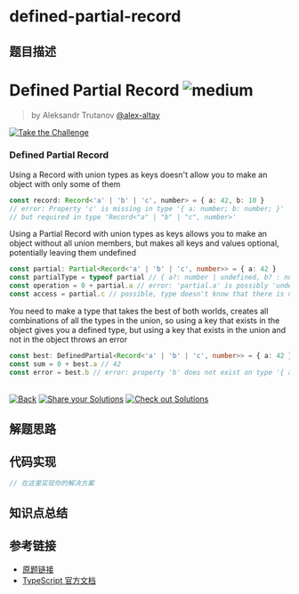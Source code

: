 # defined-partial-record

## 题目描述

<!--info-header-start--><h1>Defined Partial Record <img src="https://img.shields.io/badge/-medium-d9901a" alt="medium"/> </h1><blockquote><p>by Aleksandr Trutanov <a href="https://github.com/alex-altay" target="_blank">@alex-altay</a></p></blockquote><p><a href="https://tsch.js.org/34857/play" target="_blank"><img src="https://img.shields.io/badge/-Take%20the%20Challenge-3178c6?logo=typescript&logoColor=white" alt="Take the Challenge"/></a> </p><!--info-header-end-->

### Defined Partial Record


Using a Record with union types as keys doesn't allow you to make an object with only some of them

```ts
const record: Record<'a' | 'b' | 'c', number> = { a: 42, b: 10 } 
// error: Property 'c' is missing in type '{ a: number; b: number; }' 
// but required in type 'Record<"a" | "b" | "c", number>'
```

Using a Partial Record with union types as keys allows you to make an object without all union members, but makes all keys and values optional, potentially leaving them undefined

```ts
const partial: Partial<Record<'a' | 'b' | 'c', number>> = { a: 42 } 
const partialType = typeof partial // { a?: number | undefined, b? : number | undefined, c? : number | undefined }
const operation = 0 + partial.a // error: 'partial.a' is possibly 'undefined'
const access = partial.c // possible, type doesn't know that there is no such key
```

You need to make a type that takes the best of both worlds, creates all combinations of all the types in the union, so using a key that exists in the object gives you a defined type, but using a key that exists in the union and not in the object throws an error
```ts
const best: DefinedPartial<Record<'a' | 'b' | 'c', number>> = { a: 42 } 
const sum = 0 + best.a // 42
const error = best.b // error: property 'b' does not exist on type '{ a: number; }'
```


<!--info-footer-start--><br><a href="../../README.md" target="_blank"><img src="https://img.shields.io/badge/-Back-grey" alt="Back"/></a> <a href="https://tsch.js.org/34857/answer" target="_blank"><img src="https://img.shields.io/badge/-Share%20your%20Solutions-teal" alt="Share your Solutions"/></a> <a href="https://tsch.js.org/34857/solutions" target="_blank"><img src="https://img.shields.io/badge/-Check%20out%20Solutions-de5a77?logo=awesome-lists&logoColor=white" alt="Check out Solutions"/></a> <!--info-footer-end-->

## 解题思路

<!-- 在这里记录你的解题思路和学习笔记 -->

## 代码实现

```typescript
// 在这里实现你的解决方案
```

## 知识点总结

<!-- 在这里总结相关的 TypeScript 知识点 -->

## 参考链接

- [原题链接](https://github.com/type-challenges/type-challenges/tree/main/questions/34857-medium-defined-partial-record)
- [TypeScript 官方文档](https://www.typescriptlang.org/docs/)
